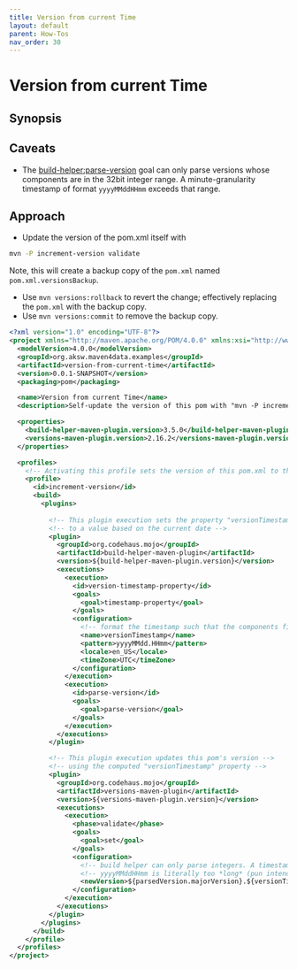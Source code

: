 ```yaml
---
title: Version from current Time
layout: default
parent: How-Tos
nav_order: 30
---
```


# Version from current Time

## Synopsis

## Caveats

* The [build-helper:parse-version](https://www.mojohaus.org/build-helper-maven-plugin/parse-version-mojo.html) goal can only parse versions whose components are in the 32bit integer range.
A minute-granularity timestamp of format `yyyyMMddHHmm` exceeds that range.

## Approach

* Update the version of the pom.xml itself with
```bash
mvn -P increment-version validate
```
Note, this will create a backup copy of the `pom.xml` named `pom.xml.versionsBackup`.
* Use `mvn versions:rollback` to revert the change; effectively replacing the `pom.xml` with the backup copy.
* Use `mvn versions:commit` to remove the backup copy.

```xml
<?xml version="1.0" encoding="UTF-8"?>
<project xmlns="http://maven.apache.org/POM/4.0.0" xmlns:xsi="http://www.w3.org/2001/XMLSchema-instance" xsi:schemaLocation="http://maven.apache.org/POM/4.0.0 http://maven.apache.org/xsd/maven-4.0.0.xsd">
  <modelVersion>4.0.0</modelVersion>
  <groupId>org.aksw.maven4data.examples</groupId>
  <artifactId>version-from-current-time</artifactId>
  <version>0.0.1-SNAPSHOT</version>
  <packaging>pom</packaging>

  <name>Version from current Time</name>
  <description>Self-update the version of this pom with "mvn -P increment-version validate"</description>

  <properties>
    <build-helper-maven-plugin.version>3.5.0</build-helper-maven-plugin.version>
    <versions-maven-plugin.version>2.16.2</versions-maven-plugin.version>
  </properties>

  <profiles>
    <!-- Activating this profile sets the version of this pom.xml to the current timestamp (minute granularity) -->
    <profile>
      <id>increment-version</id>
      <build>
        <plugins>
        
          <!-- This plugin execution sets the property "versionTimestamp" -->
          <!-- to a value based on the current date -->
          <plugin>
            <groupId>org.codehaus.mojo</groupId>
            <artifactId>build-helper-maven-plugin</artifactId>
            <version>${build-helper-maven-plugin.version}</version>
            <executions>
              <execution>
                <id>version-timestamp-property</id>
                <goals>
                  <goal>timestamp-property</goal>
                </goals>
                <configuration>
                  <!-- format the timestamp such that the components fit into integers -->
                  <name>versionTimestamp</name>
                  <pattern>yyyyMMdd.HHmm</pattern>
                  <locale>en_US</locale>
                  <timeZone>UTC</timeZone>
                </configuration>
              </execution>
              <execution>
                <id>parse-version</id>
                <goals>
                  <goal>parse-version</goal>
                </goals>
              </execution>
            </executions>
          </plugin>

          <!-- This plugin execution updates this pom's version -->
          <!-- using the computed "versionTimestamp" property -->
          <plugin>
            <groupId>org.codehaus.mojo</groupId>
            <artifactId>versions-maven-plugin</artifactId>
            <version>${versions-maven-plugin.version}</version>
            <executions>
              <execution>
                <phase>validate</phase>
                <goals>
                  <goal>set</goal>
                </goals>
                <configuration>
                  <!-- build helper can only parse integers. A timestamp of minute granularity such as -->
                  <!-- yyyyMMddHHmm is literally too *long* (pun intended) -->
                  <newVersion>${parsedVersion.majorVersion}.${versionTimestamp}-SNAPSHOT</newVersion>                  
                </configuration>
              </execution>
            </executions>
          </plugin>
        </plugins>
      </build>
    </profile>
  </profiles>
</project>
```

